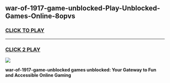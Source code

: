 
## war-of-1917-game-unblocked-Play-Unblocked-Games-Online-8opvs
<h3>
<a href="https://premium76.site?title=war-of-1917-game-unblocked&ref=24A">CLICK TO PLAY</a></h3>
<hr>

<h3>
<a href="https://premium76.site?title=war-of-1917-game-unblocked&ref=24A">CLICK 2 PLAY</a>
  
</h3>

<a href="https://premium76.site?title=war-of-1917-game-unblocked&ref=24A"><img src="https://clearcache.store/games.png"></a>


**war-of-1917-game-unblocked games unblocked: Your Gateway to Fun and Accessible Online Gaming**
